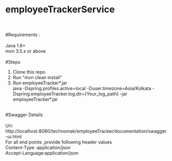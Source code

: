 # employeeTrackerService
</br></br>
#Requirements : </br> </br>
  Java 1.8+ </br>
  mvn 3.5.x or above
</br></br>
#Steps  </br>
  1) Clone this repo </br>
  2) Run "mvn clean install" </br>
  3) Run employeeTracker*.jar </br>
      java -Dspring.profiles.active=local -Duser.timezone=Asia/Kolkata -Dspring.employeeTracker.log.dir={Your_log_path} 
      -jar employeeTracker*.jar </br></br>

#Swagger Details
</br></br>
  Url: http://localhost:8080/technomak/employeeTracker/documentation/swagger-ui.html
  </br>
  For all end points ,provide following header values 
  </br>
  Content-Type :application/json
  </br>
  Accept-Language:application/json 
